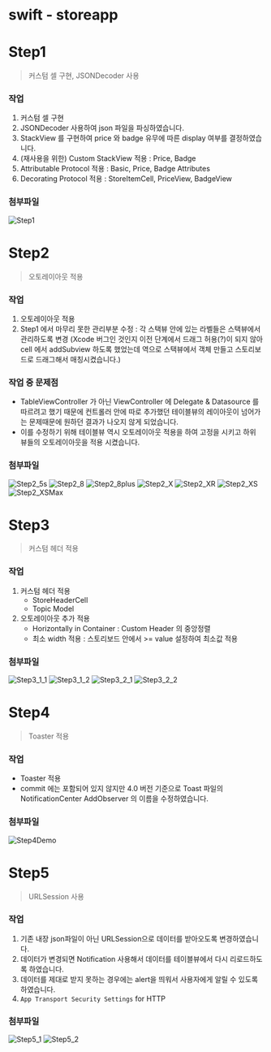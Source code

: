 # swift - storeapp

# Step1
> 커스텀 셀 구현, JSONDecoder 사용

### 작업
1. 커스텀 셀 구현
2. JSONDecoder 사용하여 json 파일을 파싱하였습니다.
3. StackView 를 구현하여 price 와 badge 유무에 따른 display 여부를 결정하였습니다.
4. (재사용을 위한) Custom StackView 적용 : Price, Badge
5. Attributable Protocol 적용 : Basic, Price, Badge Attributes 
6. Decorating Protocol 적용 : StoreItemCell, PriceView, BadgeView

### 첨부파일
![Step1](CaptureImage/Step1.png)

# Step2
> 오토레이아웃 적용

### 작업
1. 오토레이아웃 적용
2. Step1 에서 마무리 못한 관리부분 수정 : 각 스택뷰 안에 있는 라벨들은 스택뷰에서 관리하도록 변경 (Xcode 버그인 것인지 이전 단계에서 드래그 허용(?)이 되지 않아 cell 에서 addSubview 하도록 했었는데 역으로 스택뷰에서 객체 만들고 스토리보드로 드래그해서 매칭시켰습니다.) 

### 작업 중 문제점
 - TableViewController 가 아닌 ViewController 에 Delegate & Datasource 를 따르려고 했기 때문에 컨트롤러 안에 따로 추가했던 테이블뷰의 레이아웃이 넘어가는 문제때문에 원하던 결과가 나오지 않게 되었습니다.
 - 이를 수정하기 위해 테이블뷰 역시 오토레이아웃 적용을 하여 고정을 시키고 하위 뷰들의 오토레이아웃을 적용 시켰습니다.
 
 ### 첨부파일
 ![Step2_5s](CaptureImage/Step2/Step2_5s.png) 
![Step2_8](CaptureImage/Step2/Step2_8.png)
![Step2_8plus](CaptureImage/Step2/Step2_8plus.png)
![Step2_X](CaptureImage/Step2/Step2_X.png)
![Step2_XR](CaptureImage/Step2/Step2_XR.png)
![Step2_XS](CaptureImage/Step2/Step2_XS.png)
![Step2_XSMax](CaptureImage/Step2/Step2_XSMax.png)

# Step3
> 커스텀 헤더 적용

### 작업
1. 커스텀 헤더 적용
    - StoreHeaderCell
    - Topic Model
2. 오토레이아웃 추가 적용
    - Horizontally in Container : Custom Header 의 중앙정렬
    - 최소 width 적용 : 스토리보드 안에서 >= value 설정하여 최소값 적용

### 첨부파일
![Step3_1_1](CaptureImage/Step3_1_1.png) 
![Step3_1_2](CaptureImage/Step3_1_2.png) 
![Step3_2_1](CaptureImage/Step3_2_1.png) 
![Step3_2_2](CaptureImage/Step3_2_2.png) 

# Step4
> Toaster 적용

### 작업
- Toaster 적용
- commit 에는 포함되어 있지 않지만 4.0 버전 기준으로 Toast 파일의 NotificationCenter AddObserver 의 이름을 수정하였습니다.

### 첨부파일
![Step4Demo](CaptureImage/Step4Demo.gif)

# Step5
> URLSession 사용

### 작업
1. 기존 내장 json파일이 아닌 URLSession으로 데이터를 받아오도록 변경하였습니다.
2. 데이터가 변경되면 Notification 사용해서 데이터를 테이블뷰에서 다시 리로드하도록 하였습니다.
3. 데이터를 제대로 받지 못하는 경우에는 alert을 띄워서 사용자에게 알릴 수 있도록 하였습니다.
4. `App Transport Security Settings` for HTTP

### 첨부파일
![Step5_1](CaptureImage/Step5_1Demo.gif)
![Step5_2](CaptureImage/Step5_2Demo.gif)

